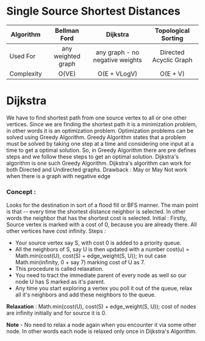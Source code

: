 #  Single Source Shortest Distances

| Algorithm  | Bellman Ford  | Dijkstra   | Topological Sorting  |
| ---------- | :-------------: |:----------:| :--------------------:|
| Used For | any weighted graph    | any graph - no negative weights | Directed Acyclic Graph |
| Complexity | O(VE)         | O(E + VLogV) | O(E + V) |

# Dijkstra
We have to find shortest path from one source vertex to all or one other vertices. Since we are finding the shortest path it is a minimization problem, in other words
     it is an optimization problem. Optimization problems can be solved using Greedy Algorithm.
     Greedy Algorithm states that a problem must be solved by taking one step at a time and
     considering one input at a time to get a optimal solution. So, in Greedy Algorithm there are
     pre defines steps and we follow these steps to get an optimal solution.
     Dijkstra's algorithm is one such Greedy Algorithm.
     Dijkstra's algorithm can work for both Directed and Undirected graphs.
     Drawback : May or May Not work when there is a graph with negative edge
     
### Concept : 
Looks for the destination in sort of a flood fill or BFS manner. The main point
        is that -- every time the shortest distance neighbor is selected. In other words the neighbor
        that has the shortest cost is selected.
        Initial : Firstly, Source vertex is marked with a cost of 0, because you are already there.
        All other vertices have cost infinity.
        Steps :
  - Your source vertex say S, with cost 0 is added to a priority queue.
  - All the neighbors of S, say U is then updated with a number
                cost(u) = Math.min(cost(U), cost(S) + edge_weight(S, U));
                In out case Math.min(infinity, 0 + say 7) marking cost of U as 7.
  - This procedure is called relaxation.
  - You need to tract the immediate parent of every node as well so our node U
                has S marked as it's parent.
  - Any time you start exploring a vertex you poll it out of the queue, relax all
            it's neighbors and add these neighbors to the queue.

**Relaxation** : Math.min(cost(U), cost(S) + edge_weight(S, U)); cost of nodes are infinity
initially and for source it is 0.

**Note** - No need to relax a node again when you encounter it via some other node. In other words each node is relaxed only once in Dijkstra's Algorithm.